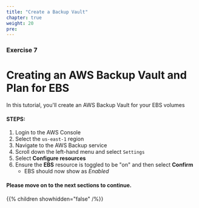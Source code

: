 ```yaml
---
title: "Create a Backup Vault"
chapter: true
weight: 20
pre:
---
```


### Exercise 7

# Creating an AWS Backup Vault and Plan for EBS

In this tutorial, you'll create an AWS Backup Vault for your EBS volumes

#### STEPS:
1. Login to the AWS Console
2. Select the `us-east-1` region
3. Navigate to the AWS Backup service
4. Scroll down the left-hand menu and select `Settings` 
5. Select **Configure resources**
6. Ensure the **EBS** resource is toggled to be "on" and then select **Confirm**
    - EBS should now show as *Enabled*

#### Please move on to the next sections to continue.

{{% children showhidden="false" /%}}

